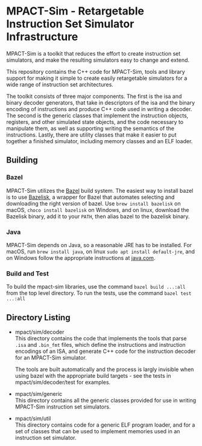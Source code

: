 # MPACT-Sim - Retargetable Instruction Set Simulator Infrastructure

MPACT-Sim is a toolkit that reduces the effort to create instruction set
simulators, and make the resulting simulators easy to change and extend.

This repository contains the C++ code for MPACT-Sim, tools and library support
for making it simple to create easily retargetable simulators for a wide range
of instruction set architectures.

The toolkit consists of three major components. The first is the isa and binary
decoder generators, that take in descriptors of the isa and the binary encoding
of instructions and produce C++ code used in writing a decoder. The second is
the generic classes that implement the instruction objects, registers, and other
simulated state objects, and the code necessary to manipulate them, as well as
supporting writing the semantics of the instructions. Lastly, there are utility
classes that make it easier to put together a finished simulator, including
memory classes and an ELF loader.

## Building

### Bazel

MPACT-Sim utilizes the [Bazel](https://bazel.build/) build system. The easiest
way to install bazel is to use
[Bazelisk](https://github.com/bazelbuild/bazelisk), a wrapper for Bazel that
automates selecting and downloading the right version of bazel. Use `brew
install bazelisk` on macOS, `choco install bazelisk` on Windows, and on linux,
download the Bazelisk binary, add it to your `PATH`, then alias bazel to the
bazelisk binary.

### Java

MPACT-Sim depends on Java, so a reasonable JRE has to be installed. For macOS,
run `brew install java`, on linux `sudo apt install default-jre`, and on Windows
follow the appropriate instructions at [java.com](https://java.com).

### Build and Test

To build the mpact-sim libraries, use the command `bazel build ...:all` from the
top level directory. To run the tests, use the command `bazel test ...:all`

## Directory Listing

*   mpact/sim/decoder <br />
    This directory contains the code that implements the tools
    that parse `.isa` and `.bin_fmt` files, which define the
    instructions and instruction encodings of an ISA, and generate C++
    code for the instruction decoder for an MPACT-Sim simulator.

    The tools are built automatically and the process is largly invisible when
    using bazel with the appropriate build targets - see the tests in
    mpact/sim/decoder/test for examples.

*   mpact/sim/generic <br />
    This directory contains all the generic classes provided for use
    in writing MPACT-Sim instruction set simulators.

*   mpact/sim/util <br />
    This directory contains code for a generic ELF program loader, and
    for a set of classes that can be used to implement memories used in
    an instruction set simulator.
